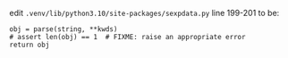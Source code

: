 edit `.venv/lib/python3.10/site-packages/sexpdata.py` line 199-201 to be:

```
obj = parse(string, **kwds)
# assert len(obj) == 1  # FIXME: raise an appropriate error
return obj
```